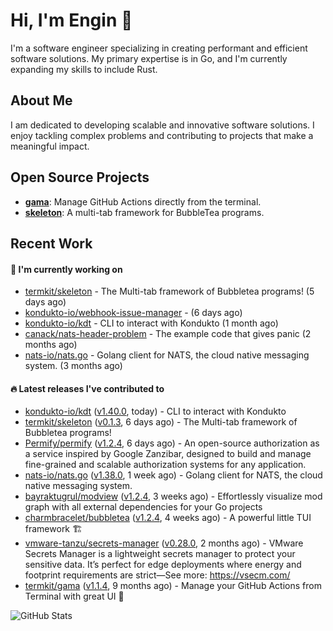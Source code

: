 # Hi, I'm Engin 👋

I'm a software engineer specializing in creating performant and efficient software solutions. My primary expertise is in Go, and I'm currently expanding my skills to include Rust.

## About Me

I am dedicated to developing scalable and innovative software solutions. I enjoy tackling complex problems and contributing to projects that make a meaningful impact.

## Open Source Projects

- [**gama**](https://github.com/termkit/gama): Manage GitHub Actions directly from the terminal.
- [**skeleton**](https://github.com/termkit/skeleton): A multi-tab framework for BubbleTea programs.

## Recent Work

#### 🚧 I'm currently working on

- [termkit/skeleton](https://github.com/termkit/skeleton) - The Multi-tab framework of Bubbletea programs! (5 days ago)
- [kondukto-io/webhook-issue-manager](https://github.com/kondukto-io/webhook-issue-manager) -  (6 days ago)
- [kondukto-io/kdt](https://github.com/kondukto-io/kdt) - CLI to interact with Kondukto (1 month ago)
- [canack/nats-header-problem](https://github.com/canack/nats-header-problem) - The example code that gives panic (2 months ago)
- [nats-io/nats.go](https://github.com/nats-io/nats.go) - Golang client for NATS, the cloud native messaging system. (3 months ago)

#### 🔥 Latest releases I've contributed to

- [kondukto-io/kdt](https://github.com/kondukto-io/kdt) ([v1.40.0](https://github.com/kondukto-io/kdt/releases/tag/v1.40.0), today) - CLI to interact with Kondukto
- [termkit/skeleton](https://github.com/termkit/skeleton) ([v0.1.3](https://github.com/termkit/skeleton/releases/tag/v0.1.3), 6 days ago) - The Multi-tab framework of Bubbletea programs!
- [Permify/permify](https://github.com/Permify/permify) ([v1.2.4](https://github.com/Permify/permify/releases/tag/v1.2.4), 6 days ago) - An open-source authorization as a service inspired by Google Zanzibar, designed to build and manage fine-grained and scalable authorization systems for any application.
- [nats-io/nats.go](https://github.com/nats-io/nats.go) ([v1.38.0](https://github.com/nats-io/nats.go/releases/tag/v1.38.0), 1 week ago) - Golang client for NATS, the cloud native messaging system.
- [bayraktugrul/modview](https://github.com/bayraktugrul/modview) ([v1.2.4](https://github.com/bayraktugrul/modview/releases/tag/v1.2.4), 3 weeks ago) - Effortlessly visualize mod graph with all external dependencies for your Go projects
- [charmbracelet/bubbletea](https://github.com/charmbracelet/bubbletea) ([v1.2.4](https://github.com/charmbracelet/bubbletea/releases/tag/v1.2.4), 4 weeks ago) - A powerful little TUI framework 🏗
- [vmware-tanzu/secrets-manager](https://github.com/vmware-tanzu/secrets-manager) ([v0.28.0](https://github.com/vmware-tanzu/secrets-manager/releases/tag/v0.28.0), 2 months ago) - VMware Secrets Manager is a lightweight secrets manager to protect your sensitive data. It’s perfect for edge deployments where energy and footprint requirements are strict—See more: https://vsecm.com/
- [termkit/gama](https://github.com/termkit/gama) ([v1.1.4](https://github.com/termkit/gama/releases/tag/v1.1.4), 9 months ago) - Manage your GitHub Actions from Terminal with great UI 🧪

![GitHub Stats](http://github-profile-summary-cards.vercel.app/api/cards/profile-details?username=canack&theme=gotham)